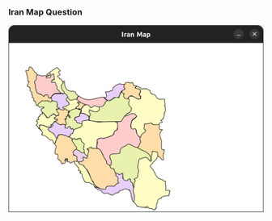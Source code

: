 ### Iran Map Question

![main screen](screenshots/Screenshot%20from%202023-03-14%2008-25-45.png?raw=true "main screen")
